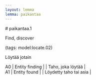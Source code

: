 ```yaml
---
layout: lemma
lemma: paikantaa
---
```


<div class="sense">
# <span class="sensename">paikantaa.1</span>

<span class="description">Find, discover</span>

(tags: model:locate.02)

<span class="description">Löytää jotain</span>



A0 | Entity finding |   | Taho, joka löytää |  
A1 | Entity found |   | Löydetty taho tai asia |  

</div>

